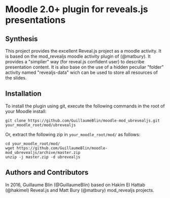 Moodle 2.0+ plugin for reveals.js presentations
================

Synthesis
------------

This project provides the excellent Reveal.js project as a moodle activity. 
It is based on the mod_revealjs moodle activity plugin of (@matbury). It provides a "simplier" way (for reveal.js confident user) to describe presentation content. It is also base on the use of a hidden peculiar "folder" activity named "revealjs-data" wich can be used to store all resources of the slides.
  
Installation
------------

To install the plugin using git, execute the following commands in the root of your Moodle install:

    git clone https://github.com/GuillaumeBlin/moodle-mod_ubrevealjs.git your_moodle_root/mod/ubrevealjs
    
Or, extract the following zip in `your_moodle_root/mod/` as follows:

    cd your_moodle_root/mod/
    wget https://github.com/GuillaumeBlin/moodle-mod_ubrevealjs/archive/master.zip
    unzip -j master.zip -d ubrevealjs

Authors and Contributors
------------

In 2016, Guillaume Blin (@GuillaumeBlin) based on Hakim El Hattab (@hakimel) Reveal.js and Matt Bury (@matbury) mod_revealjs projects.

